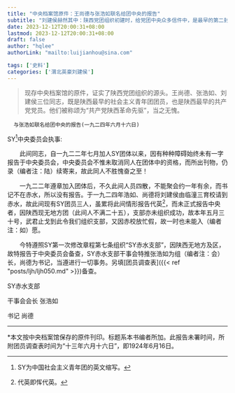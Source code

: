 ```yaml
---
title: "中央档案馆原件：王尚德与张浩如联名给团中央的报告"
subtitle: "刘建侯赫然其中：陕西党团组织初建时，给党团中央众多信件中，是最早的第二封信。"
date: 2023-12-12T20:00:31+08:00
lastmod: 2023-12-12T20:00:31+08:00
draft: false
author: "hqlee"
authorLink: "mailto:luijianhou@sina.com"

tags: ['史料']
categories: ['渭北英豪刘建侯']
---
```

>现存中央档案馆的原件，证实了陕西党团组织的源头。王尚德、张浩如、刘建侯三位同志，既是陕西最早的社会主义青年团团员，也是陕西最早的共产党党员。他们被称颂为“共产党陕西革命先驱”，当之无愧。

      与张浩如联名给团中央的报告(一九二四年六月十六日)


SY[^1]中央委员会执事:

　　此间同志，自一九二二年七月加人SY团体以来，因有种种障碍始终未有一字报告于中央委员会，中央委员会不惟未取消同人在团体中的资格，而所出刊物，仍录（编者注：陆）续寄来，故此同人不胜愧奋之至！
    
　　一九二二年遵章加入团体后，不久此间人员四散，不能聚会约一年有余，而书记不在赤水，所以没有报告。于一九二四年浩如、尚德将刘建侯由临潼三育校请到赤水，故此间现有SY团员三人，虽累将此间情形报告代英[^2]，而未正式报告中央者，因陕西现无地方团（此间人不满二十五），支部亦未组织成功，故本年五月三十号，武君止戈到此令我们组织支部，又因赤校放忙假，故一时也未能入（编者注：如）愿。

　　今特遵照SY第一次修改章程第七条组织“SY赤水支部”，因陕西无地方及区，故特报告于中央委员会备查，SY赤水支部干事会特推张浩如为组（编者注：会）长，尚德为书记，当遵进行一切事务。另填[团员调查表]({{< ref "posts/ljh/ljh050.md" >}})备查。


SY赤水支部

干事会会长     张浩如

书记     尚德

---

*本文按中央档案馆保存的原件刊印。标题系本书编者所加。此报告未署时间，所附团员调查表时间为“十三年六月十六日”，即1924年6月16日。


[^1]: SY为中国社会主义青年团的英文缩写。
[^2]: 代英即恽代英。

